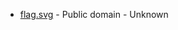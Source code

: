 * [flag.svg](https://commons.wikipedia.org/wiki/File:Flag_of_Scotland.svg) - Public domain - Unknown
